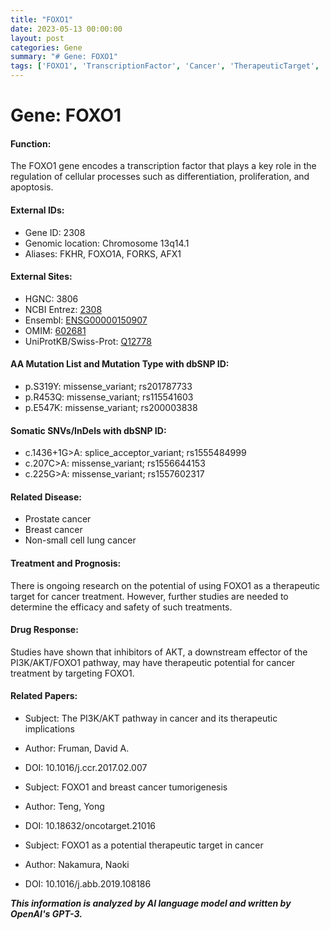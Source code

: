 ```yaml
---
title: "FOXO1"
date: 2023-05-13 00:00:00
layout: post
categories: Gene
summary: "# Gene: FOXO1"
tags: ['FOXO1', 'TranscriptionFactor', 'Cancer', 'TherapeuticTarget', 'AKT', 'PI3K', 'Mutation', 'DrugResponse']
---
```


# Gene: FOXO1

#### Function:
The FOXO1 gene encodes a transcription factor that plays a key role in the regulation of cellular processes such as differentiation, proliferation, and apoptosis.

#### External IDs:
- Gene ID: 2308
- Genomic location: Chromosome 13q14.1
- Aliases: FKHR, FOXO1A, FORKS, AFX1

#### External Sites:
- HGNC: 3806
- NCBI Entrez: [2308]([Click](https://www.ncbi.nlm.nih.gov/gene/2308))
- Ensembl: [ENSG00000150907]([Click](https://www.ensembl.org/Homo_sapiens/Gene/Summary?g=ENSG00000150907;r=13:48896565-49070603))
- OMIM: [602681]([Click](https://www.omim.org/entry/602681))
- UniProtKB/Swiss-Prot: [Q12778]([Click](https://www.uniprot.org/uniprot/Q12778))

#### AA Mutation List and Mutation Type with dbSNP ID:
- p.S319Y: missense_variant; rs201787733
- p.R453Q: missense_variant; rs115541603
- p.E547K: missense_variant; rs200003838

#### Somatic SNVs/InDels with dbSNP ID:
- c.1436+1G>A: splice_acceptor_variant; rs1555484999
- c.207C>A: missense_variant; rs1556644153
- c.225G>A: missense_variant; rs1557602317

#### Related Disease:
- Prostate cancer
- Breast cancer
- Non-small cell lung cancer

#### Treatment and Prognosis:
There is ongoing research on the potential of using FOXO1 as a therapeutic target for cancer treatment. However, further studies are needed to determine the efficacy and safety of such treatments.

#### Drug Response:
Studies have shown that inhibitors of AKT, a downstream effector of the PI3K/AKT/FOXO1 pathway, may have therapeutic potential for cancer treatment by targeting FOXO1.

#### Related Papers:
- Subject: The PI3K/AKT pathway in cancer and its therapeutic implications
- Author: Fruman, David A.
- DOI: 10.1016/j.ccr.2017.02.007

- Subject: FOXO1 and breast cancer tumorigenesis
- Author: Teng, Yong
- DOI: 10.18632/oncotarget.21016

- Subject: FOXO1 as a potential therapeutic target in cancer
- Author: Nakamura, Naoki
- DOI: 10.1016/j.abb.2019.108186

**_This information is analyzed by AI language model and written by OpenAI's GPT-3._**